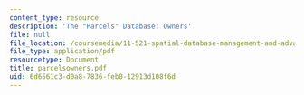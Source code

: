 ```yaml
---
content_type: resource
description: 'The "Parcels" Database: Owners'
file: null
file_location: /coursemedia/11-521-spatial-database-management-and-advanced-geographic-information-systems-spring-2003/6d6561c3d0a87836feb012913d108f6d_parcelsowners.pdf
file_type: application/pdf
resourcetype: Document
title: parcelsowners.pdf
uid: 6d6561c3-d0a8-7836-feb0-12913d108f6d
---
```

